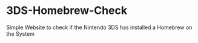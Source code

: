 # 3DS-Homebrew-Check
Simple Website to check if the Nintendo 3DS has installed a Homebrew on the System
